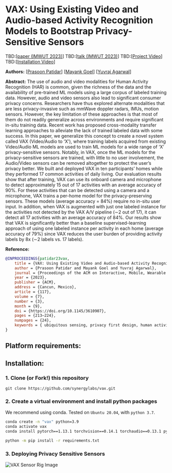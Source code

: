 # VAX: Using Existing Video and Audio-based Activity Recognition Models to Bootstrap Privacy-Sensitive Sensors

TBD:[[paper (IMWUT 2023)](https://doi.org/10.1145/3610907)]
TBD:[[talk (IMWUT 2023)](https://www.youtube.com/)]
TBD:[[Project Video](https://www.youtube.com/)]
TBD:[[Installation Video](https://www.youtube.com/)]

**Authors:**
[[Prasoon Patidar](http://prasoonpatidar.com/)]
[[Mayank Goel](http://www.mayankgoel.com//)]
[[Yuvraj Agarwal](https://www.synergylabs.org/yuvraj/)]

**Abstract:**
The use of audio and video modalities for Human Activity Recognition (HAR) is common, given the richness of the data and the availability of pre-trained ML models using a large corpus of labeled training data. However, audio and video sensors also lead to significant consumer privacy concerns. Researchers have thus explored alternate modalities that are less privacy-invasive such as mmWave doppler radars, IMUs, motion sensors. However, the key limitation of these approaches is that most of them do not readily generalize across environments and require significant in-situ training data. Recent work has proposed cross-modality transfer learning approaches to alleviate the lack of trained labeled data with some success. In this paper, we generalize this concept to create a novel system called VAX (Video/Audio to ‘X’), where training labels acquired from existing Video/Audio ML models are used to train ML models for a wide range of ‘X’ privacy-sensitive sensors. Notably, in VAX, once the ML models for the privacy-sensitive sensors are trained, with little to no user involvement, the Audio/Video sensors can be removed altogether to protect the user’s privacy better. We built and deployed VAX in ten participants’ homes while they performed 17 common activities of daily living. Our evaluation results show that after training, VAX can use its onboard camera and microphone to detect approximately 15 out of 17 activities with an average accuracy of 90%. For these activities that can be detected using a camera and a microphone, VAX trains a per-home model for the privacy-preserving sensors. These models (average accuracy = 84%) require no in-situ user input. In addition, when VAX is augmented with just one labeled instance for the activities not detected by the VAX A/V pipeline (∼2 out of 17), it can detect all 17 activities with an average accuracy of 84%. Our results show that VAX is significantly better than a baseline supervised-learning approach of using one labeled instance per activity in each home (average accuracy of 79%) since VAX reduces the user burden of providing activity labels by 8x (∼2 labels vs. 17 labels).

**Reference:**
```bibtex
@INPROCEEDINGS{patidar23vax,
    title = {VAX: Using Existing Video and Audio-based Activity Recognition Models to Bootstrap Privacy-Sensitive Sensors},
    author = {Prasoon Patidar and Mayank Goel and Yuvraj Agarwal},
    journal = {Proceedings of the ACM on Interactive, Mobile, Wearable and Ubiquitous Technologies}
    year = {2023},
    publisher = {ACM},
    address = {Cancun, Mexico},
    article = {117},
    volume = {7},
    number = {3},
    month = {9},
    doi = {https://doi.org/10.1145/3610907},
    pages = {213–224},
    numpages = {24},
    keywords = { ubiquitous sensing, privacy first design, human activity recognition},
}
```

## Platform requirements:



## Installation:

### 1. Clone (or Fork!) this repository
```
git clone https://github.com/synergylabs/vax.git
```

### 2. Create a virtual environment and install python packages
We recommend using conda. Tested on `Ubuntu 20.04`, with `python 3.7`.

```bash
conda create -n "vax" python=3.9
conda activate vax
conda install pytorch==1.13.1 torchvision==0.14.1 torchaudio==0.13.1 pytorch-cuda=11.7 -c pytorch -c nvidia

python -m pip install -r requirements.txt
```

### 3. Deploying Privacy Sensitive Sensors

![VAX Sensor Rig Image](https://github.com/synergylabs/vax/blob/master/vax-hardware.png?raw=true)

